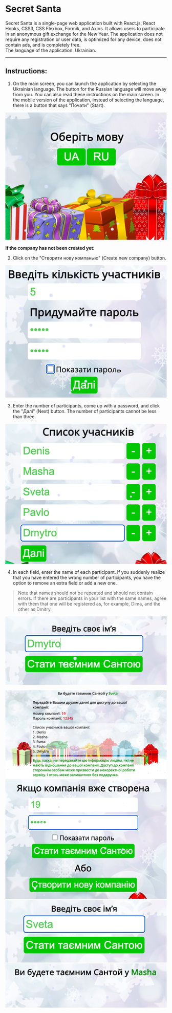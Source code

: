 # Secret Santa
Secret Santa is a single-page web application built with React.js, React Hooks, CSS3, CSS Flexbox, Formik, and Axios. It allows users to participate in an anonymous gift exchange for the New Year. The application does not require any registration or user data, is optimized for any device, does not contain ads, and is completely free.
<br>
The language of the application: Ukrainian.
***
## Instructions:

1. On the main screen, you can launch the application by selecting the Ukrainian language. The button for the Russian language will move away from you. You can also read these instructions on the main screen.
In the mobile version of the application, instead of selecting the language, there is a button that says "Почати" (Start).<br>

![](https://github.com/maximaslov/secret-santa/blob/main/src/img/for-readme/1-1.png)

**If the company has not been created yet:**

2.  Click on the "Створити нову компаныю" (Create new company) button. <br>

![](https://github.com/maximaslov/secret-santa/blob/main/src/img/for-readme/1-3.png)

3.  Enter the number of participants, come up with a password, and click the "Далі" (Next) button. The number of participants cannot be less than three.

![](https://github.com/maximaslov/secret-santa/blob/main/src/img/for-readme/1-4.png)

4. In each field, enter the name of each participant. If you suddenly realize that you have entered the wrong number of participants, you have the option to remove an extra field or add a new one.

> Note that names should not be repeated and should not contain errors. If there are participants in your list with the same names, agree with them that one will be registered as, for example, Dima, and the other as Dmitry.

![](https://github.com/maximaslov/secret-santa/blob/main/src/img/for-readme/1-5.png)


![](https://github.com/maximaslov/secret-santa/blob/main/src/img/for-readme/1-6.png)
![](https://github.com/maximaslov/secret-santa/blob/main/src/img/for-readme/2-1.png)
![](https://github.com/maximaslov/secret-santa/blob/main/src/img/for-readme/2-2.png)
![](https://github.com/maximaslov/secret-santa/blob/main/src/img/for-readme/2-3.png)

